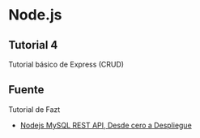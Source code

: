 # Node.js

## Tutorial 4

Tutorial básico de Express (CRUD)

## Fuente

Tutorial de Fazt

* [Nodejs MySQL REST API, Desde cero a Despliegue](https://youtu.be/3dSkc-DIM74)
